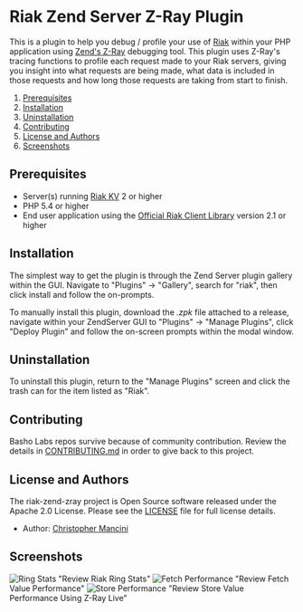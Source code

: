 # Riak Zend Server Z-Ray Plugin

This is a plugin to help you debug / profile your use of [Riak](http://basho.com/products/riak-kv/) within your PHP application using [Zend's Z-Ray](http://www.zend.com/en/products/server/z-ray) debugging tool. This plugin uses Z-Ray's tracing functions to profile each request made to your Riak servers, giving you insight into what requests are being made, what data is included in those requests and how long those requests are taking from start to finish.

1. [Prerequisites](#prerequisites)
1. [Installation](#installation)
1. [Uninstallation](#uninstallation)
1. [Contributing](#contributing)
1. [License and Authors](#license-and-authors)
1. [Screenshots](#screenshots)

## Prerequisites

  - Server(s) running [Riak KV](http://basho.com/products/riak-kv/) 2 or higher
  - PHP 5.4 or higher
  - End user application using the [Official Riak Client Library](https://github.com/basho/riak-php-client) version 2.1 or higher

## Installation

The simplest way to get the plugin is through the Zend Server plugin gallery within the GUI. Navigate to "Plugins" -> "Gallery", search for "riak", then click install and follow the on-prompts.

To manually install this plugin, download the *.zpk* file attached to a release, navigate within your ZendServer GUI to "Plugins" -> "Manage Plugins", click "Deploy Plugin" and follow the on-screen prompts within the modal window.

## Uninstallation

To uninstall this plugin, return to the "Manage Plugins" screen and click the trash can for the item listed as "Riak".

## Contributing

Basho Labs repos survive because of community contribution. Review the details in [CONTRIBUTING.md](CONTRIBUTING.md) in order to give back to this project.

## License and Authors

The riak-zend-zray project is Open Source software released under the Apache 2.0 License. Please see the [LICENSE](LICENSE) file for full license details.

* Author: [Christopher Mancini](https://github.com/christophermancini)

## Screenshots

![Ring Stats](https://raw.githubusercontent.com/basho-labs/riak-zend-zray/master/screenshots/Ring%20Stats.png) "Review Riak Ring Stats"
![Fetch Performance](https://raw.githubusercontent.com/basho-labs/riak-zend-zray/master/screenshots/Fetched%20Value.png) "Review Fetch Value Performance"
![Store Performance](https://raw.githubusercontent.com/basho-labs/riak-zend-zray/master/screenshots/Z-Ray%20Live%20Store%20Value.png) "Review Store Value Performance Using Z-Ray Live"
